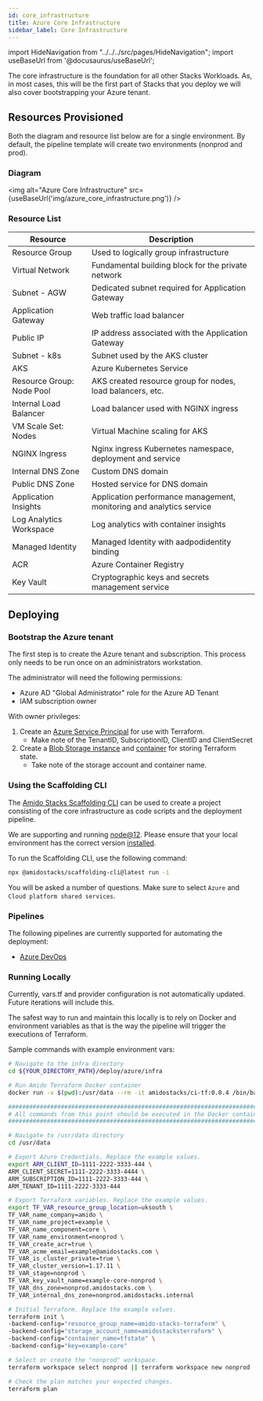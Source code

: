 ```yaml
---
id: core_infrastructure
title: Azure Core Infrastructure
sidebar_label: Core Infrastructure
---
```


import HideNavigation  from "../../../src/pages/HideNavigation";
import useBaseUrl from '@docusaurus/useBaseUrl';

The core infrastructure is the foundation for all other Stacks Workloads. As, in most cases, this will be the first part of Stacks that you deploy we will also cover bootstrapping your Azure tenant.

## Resources Provisioned

Both the diagram and resource list below are for a single environment. By default, the pipeline template will create two environments (nonprod and prod).

### Diagram

<img alt="Azure Core Infrastructure" src={useBaseUrl('img/azure_core_infrastructure.png')} />

### Resource List

| Resource                  | Description                                                          |
| ------------------------- | -------------------------------------------------------------------- |
| Resource Group            | Used to logically group infrastructure                               |
| Virtual Network           | Fundamental building block for the private network                   |
| Subnet - AGW              | Dedicated subnet required for Application Gateway                    |
| Application Gateway       | Web traffic load balancer                                            |
| Public IP                 | IP address associated with the Application Gateway                   |
| Subnet - k8s              | Subnet used by the AKS cluster                                       |
| AKS                       | Azure Kubernetes Service                                             |
| Resource Group: Node Pool | AKS created resource group for nodes, load balancers, etc.           |
| Internal Load Balancer    | Load balancer used with NGINX ingress                                |
| VM Scale Set: Nodes       | Virtual Machine scaling for AKS                                      |
| NGINX Ingress             | Nginx ingress Kubernetes namespace, deployment and service           |
| Internal DNS Zone         | Custom DNS domain                                                    |
| Public DNS Zone           | Hosted service for DNS domain                                        |
| Application Insights      | Application performance management, monitoring and analytics service |
| Log Analytics Workspace   | Log analytics with container insights                                |
| Managed Identity          | Managed Identity with aadpodidentity binding                         |
| ACR                       | Azure Container Registry                                             |
| Key Vault                 | Cryptographic keys and secrets management service                    |

## Deploying

### Bootstrap the Azure tenant

The first step is to create the Azure tenant and subscription. This process only needs to be run once on an administrators workstation.

The administrator will need the following permissions:

- Azure AD "Global Administrator" role for the Azure AD Tenant
- IAM subscription owner

With owner privileges:

1. Create an [Azure Service Principal](https://www.terraform.io/docs/providers/azurerm/guides/service_principal_client_secret.html) for use with Terraform.
   - Make note of the TenantID, SubscriptionID, ClientID and ClientSecret
2. Create a [Blob Storage instance](https://docs.microsoft.com/en-us/azure/storage/common/storage-account-create) and [container](https://docs.microsoft.com/en-us/cli/azure/storage/container?view=azure-cli-latest#az_storage_container_create) for storing Terraform state.
   - Take note of the storage account and container name.

### Using the Scaffolding CLI

The [Amido Stacks Scaffolding CLI](https://www.npmjs.com/package/@amidostacks/scaffolding-cli) can be used to create a project consisting of the core infrastructure as code scripts and the deployment pipeline.

We are supporting and running [node@12](https://nodejs.org/en/about/releases/).
Please ensure that your local environment has the correct version [installed](https://nodejs.org/en/download/).

To run the Scaffolding CLI, use the following command:

```bash
npx @amidostacks/scaffolding-cli@latest run -i
```

You will be asked a number of questions. Make sure to select `Azure` and `Cloud platform shared services`.

<!-- TODO: Example video here -->

### Pipelines

The following pipelines are currently supported for automating the deployment:

- [Azure DevOps](./pipelines/azure_devops.md)

### Running Locally

Currently, vars.tf and provider configuration is not
automatically updated. Future iterations will include this.

The safest way to run and maintain this locally is to rely on Docker and environment
variables as that is the way the pipeline will trigger the
executions of Terraform.

Sample commands with example environment vars:

```bash
# Navigate to the infra directory
cd ${YOUR_DIRECTORY_PATH}/deploy/azure/infra

# Run Amido Terraform Docker container
docker run -v $(pwd):/usr/data --rm -it amidostacks/ci-tf:0.0.4 /bin/bash

###########################################################################
# All commands from this point should be executed in the Docker container #
###########################################################################

# Navigate to /usr/data directory
cd /usr/data

# Export Azure Credentials. Replace the example values.
export ARM_CLIENT_ID=1111-2222-3333-444 \
ARM_CLIENT_SECRET=1111-2222-3333-4444 \
ARM_SUBSCRIPTION_ID=1111-2222-3333-444 \
ARM_TENANT_ID=1111-2222-3333-444

# Export Terraform variables. Replace the example values.
export TF_VAR_resource_group_location=uksouth \
TF_VAR_name_company=amido \
TF_VAR_name_project=example \
TF_VAR_name_component=core \
TF_VAR_name_environment=nonprod \
TF_VAR_create_acr=true \
TF_VAR_acme_email=example@amidostacks.com \
TF_VAR_is_cluster_private=true \
TF_VAR_cluster_version=1.17.11 \
TF_VAR_stage=nonprod \
TF_VAR_key_vault_name=example-core-nonprod \
TF_VAR_dns_zone=nonprod.amidostacks.com \
TF_VAR_internal_dns_zone=nonprod.amidostacks.internal

# Initial Terraform. Replace the example values.
terraform init \
-backend-config="resource_group_name=amido-stacks-terraform" \
-backend-config="storage_account_name=amidostacksterraform" \
-backend-config="container_name=tfstate" \
-backend-config="key=example-core"

# Select or create the "nonprod" workspace.
terraform workspace select nonprod || terraform workspace new nonprod

# Check the plan matches your expected changes. 
terraform plan
```

<HideNavigation prev />
